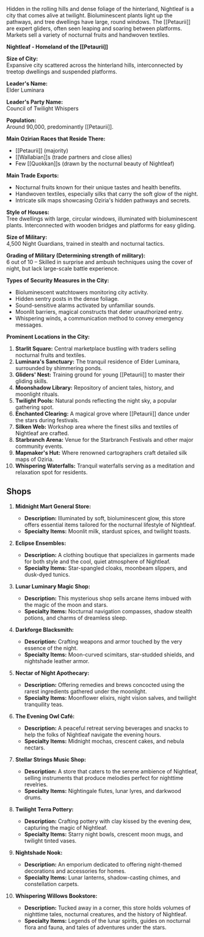 Hidden in the rolling hills and dense foliage of the hinterland, Nightleaf is a city that comes alive at twilight. Bioluminescent plants light up the pathways, and tree dwellings have large, round windows. The [[Petaurii]] are expert gliders, often seen leaping and soaring between platforms. Markets sell a variety of nocturnal fruits and handwoven textiles.

**Nightleaf - Homeland of the [[Petaurii]]**

**Size of City:**  
Expansive city scattered across the hinterland hills, interconnected by treetop dwellings and suspended platforms.

**Leader's Name:**  
Elder Luminara

**Leader's Party Name:**  
Council of Twilight Whispers

**Population:**  
Around 90,000, predominantly [[Petaurii]].

**Main Ozirian Races that Reside There:**  
- [[Petaurii]] (majority)
- [[Wallabian]]s (trade partners and close allies)
- Few [[Quokkan]]s (drawn by the nocturnal beauty of Nightleaf)

**Main Trade Exports:**  
- Nocturnal fruits known for their unique tastes and health benefits.
- Handwoven textiles, especially silks that carry the soft glow of the night.
- Intricate silk maps showcasing Oziria's hidden pathways and secrets.

**Style of Houses:**  
Tree dwellings with large, circular windows, illuminated with bioluminescent plants. Interconnected with wooden bridges and platforms for easy gliding.

**Size of Military:**  
4,500 Night Guardians, trained in stealth and nocturnal tactics.

**Grading of Military (Determining strength of military):**  
6 out of 10 – Skilled in surprise and ambush techniques using the cover of night, but lack large-scale battle experience.

**Types of Security Measures in the City:**  
- Bioluminescent watchtowers monitoring city activity.
- Hidden sentry posts in the dense foliage.
- Sound-sensitive alarms activated by unfamiliar sounds.
- Moonlit barriers, magical constructs that deter unauthorized entry.
- Whispering winds, a communication method to convey emergency messages.

**Prominent Locations in the City:**  
1. **Starlit Square:** Central marketplace bustling with traders selling nocturnal fruits and textiles.
2. **Luminara's Sanctuary:** The tranquil residence of Elder Luminara, surrounded by shimmering ponds.
3. **Gliders' Nest:** Training ground for young [[Petaurii]] to master their gliding skills.
4. **Moonshadow Library:** Repository of ancient tales, history, and moonlight rituals.
5. **Twilight Pools:** Natural ponds reflecting the night sky, a popular gathering spot.
6. **Enchanted Clearing:** A magical grove where [[Petaurii]] dance under the stars during festivals.
7. **Silken Web:** Workshop area where the finest silks and textiles of Nightleaf are crafted.
8. **Starbranch Arena:** Venue for the Starbranch Festivals and other major community events.
9. **Mapmaker's Hut:** Where renowned cartographers craft detailed silk maps of Oziria.
10. **Whispering Waterfalls:** Tranquil waterfalls serving as a meditation and relaxation spot for residents.

## Shops

1. **Midnight Mart General Store:**
    
    - **Description:** Illuminated by soft, bioluminescent glow, this store offers essential items tailored for the nocturnal lifestyle of Nightleaf.
    - **Specialty Items:** Moonlit milk, stardust spices, and twilight toasts.
      
2. **Eclipse Ensembles:**
    
    - **Description:** A clothing boutique that specializes in garments made for both style and the cool, quiet atmosphere of Nightleaf.
    - **Specialty Items:** Star-spangled cloaks, moonbeam slippers, and dusk-dyed tunics.
      
3. **Lunar Luminary Magic Shop:**
    
    - **Description:** This mysterious shop sells arcane items imbued with the magic of the moon and stars.
    - **Specialty Items:** Nocturnal navigation compasses, shadow stealth potions, and charms of dreamless sleep.
      
4. **Darkforge Blacksmith:**
    
    - **Description:** Crafting weapons and armor touched by the very essence of the night.
    - **Specialty Items:** Moon-curved scimitars, star-studded shields, and nightshade leather armor.
      
5. **Nectar of Night Apothecary:**
    
    - **Description:** Offering remedies and brews concocted using the rarest ingredients gathered under the moonlight.
    - **Specialty Items:** Moonflower elixirs, night vision salves, and twilight tranquility teas.
      
6. **The Evening Owl Café:**
    
    - **Description:** A peaceful retreat serving beverages and snacks to help the folks of Nightleaf navigate the evening hours.
    - **Specialty Items:** Midnight mochas, crescent cakes, and nebula nectars.
      
7. **Stellar Strings Music Shop:**
    
    - **Description:** A store that caters to the serene ambience of Nightleaf, selling instruments that produce melodies perfect for nighttime revelries.
    - **Specialty Items:** Nightingale flutes, lunar lyres, and darkwood drums.
      
8. **Twilight Terra Pottery:**
    
    - **Description:** Crafting pottery with clay kissed by the evening dew, capturing the magic of Nightleaf.
    - **Specialty Items:** Starry night bowls, crescent moon mugs, and twilight tinted vases.
      
9. **Nightshade Nook:**
    
    - **Description:** An emporium dedicated to offering night-themed decorations and accessories for homes.
    - **Specialty Items:** Lunar lanterns, shadow-casting chimes, and constellation carpets.
      
10. **Whispering Willows Bookstore:**
    
    - **Description:** Tucked away in a corner, this store holds volumes of nighttime tales, nocturnal creatures, and the history of Nightleaf.
    - **Specialty Items:** Legends of the lunar spirits, guides on nocturnal flora and fauna, and tales of adventures under the stars.
    

